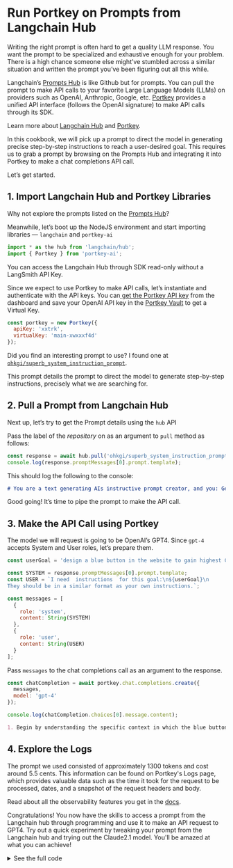 # Run Portkey on Prompts from Langchain Hub

Writing the right prompt is often hard to get a quality LLM response. You want the prompt to be specialized and exhaustive enough for your problem. There is a high chance someone else might’ve stumbled across a similar situation and written the prompt you’ve been figuring out all this while.

Langchain’s [Prompts Hub](https://smith.langchain.com/hub) is like Github but for prompts. You can pull the prompt to make API calls to your favorite Large Language Models (LLMs) on providers such as OpenAI, Anthropic, Google, etc. [Portkey](https://portkey.ai/) provides a unified API interface (follows the OpenAI signature) to make API calls through its SDK.

Learn more about [Langchain Hub](https://blog.langchain.dev/langchain-prompt-hub/) and [Portkey](https://portkey.ai/docs).

In this cookbook, we will pick up a prompt to direct the model in generating precise step-by-step instructions to reach a user-desired goal. This requires us to grab a prompt by browsing on the Prompts Hub and integrating it into Portkey to make a chat completions API call.

Let’s get started.

## 1. Import Langchain Hub and Portkey Libraries

Why not explore the prompts listed on the [Prompts Hub](https://smith.langchain.com/hub)?

Meanwhile, let’s boot up the NodeJS environment and start importing libraries — `langchain` and `portkey-ai`

```js
import * as the hub from 'langchain/hub';
import { Portkey } from 'portkey-ai';
```

You can access the Langchain Hub through SDK read-only without a LangSmith API Key.

Since we expect to use Portkey to make API calls, let’s instantiate and authenticate with the API keys. You can[ get the Portkey API key](https://portkey.ai/docs/welcome/make-your-first-request#id-1.-get-your-portkey-api-key) from the dashboard and save your OpenAI API key in the [Portkey Vault](https://portkey.ai/docs/product/ai-gateway-streamline-llm-integrations/virtual-keys) to get a Virtual Key.

```js
const portkey = new Portkey({
  apiKey: 'xxtrk',
  virtualKey: 'main-xwxxxf4d'
});
```

Did you find an interesting prompt to use? I found one at [`ohkgi/superb_system_instruction_prompt`](https://smith.langchain.com/hub/ohkgi/superb\_system\_instruction\_prompt).

This prompt details the prompt to direct the model to generate step-by-step instructions, precisely what we are searching for.

## 2. Pull a Prompt from Langchain Hub

Next up, let’s try to get the Prompt details using the `hub` API

Pass the label of the _repository_ on as an argument to `pull` method as follows:

```js
const response = await hub.pull('ohkgi/superb_system_instruction_prompt');
console.log(response.promptMessages[0].prompt.template);
```

This should log the following to the console:

```md
# You are a text generating AIs instructive prompt creator, and you: Generate Clever and Effective Instructions for a Generative AI Model, where any and all instructions you write will be carried out by a single prompt response from....(truncated)
```

Good going! It’s time to pipe the prompt to make the API call.

## 3. Make the API Call using Portkey

The model we will request is going to be OpenAI’s GPT4. Since `gpt-4` accepts System and User roles, let’s prepare them.

```js
const userGoal = 'design a blue button in the website to gain highest CTA';

const SYSTEM = response.promptMessages[0].prompt.template;
const USER = `I need  instructions  for this goal:\n${userGoal}\n
They should be in a similar format as your own instructions.`;

const messages = [
  {
    role: 'system',
    content: String(SYSTEM)
  },
  {
    role: 'user',
    content: String(USER)
  }
];
```

Pass `messages` to the chat completions call as an argument to the response.

```js
const chatCompletion = await portkey.chat.completions.create({
  messages,
  model: 'gpt-4'
});

console.log(chatCompletion.choices[0].message.content);
```

```md
1. Begin by understanding the specific context in which the blue button is required. This includes the purpose of the call-to-action (CTA),..<truncated>
```

## 4. Explore the Logs

The prompt we used consisted of approximately 1300 tokens and cost around 5.5 cents. This information can be found on Portkey's Logs page, which provides valuable data such as the time it took for the request to be processed, dates, and a snapshot of the request headers and body.

Read about all the observability features you get in the [docs](https://portkey.ai/docs/product/observability-modern-monitoring-for-llms).

Congratulations! You now have the skills to access a prompt from the Langchain hub through programming and use it to make an API request to GPT4. Try out a quick experiment by tweaking your prompt from the Langchain hub and trying out the Claude2.1 model. You'll be amazed at what you can achieve!

<details>

<summary>See the full code</summary>

```js
import * as hub from 'langchain/hub';
import { Portkey } from 'portkey-ai';

const portkey = new Portkey({
  apiKey: 'xxxxrk',
  virtualKey: 'anthrxpic-xxxx32'
});

const response = await hub.pull('ohkgi/superb_system_instruction_prompt');

const userGoal = 'design a blue button in the website to gain highest CTA';

const SYSTEM = response.promptMessages[0].prompt.template;

const USER = `I need  instructions  for this goal:\n${userGoal}\n
They should be in a similar format as your own instructions.
`;

const messages = [
  {
    role: 'system',
    content: String(SYSTEM)
  },
  {
    role: 'user',
    content: String(USER)
  }
];

const chatCompletion = await portkey.chat.completions.create({
  messages,
  model: 'claude-2.1',
  max_tokens: 1000
});

console.log(chatCompletion.choices[0].message.content);
```

</details>

